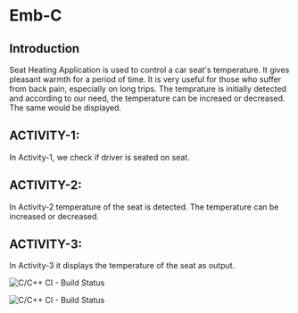 # Emb-C

## Introduction
Seat Heating Application is used to control a car seat's temperature. It gives pleasant warmth for a period of time. It is very useful for those who suffer from back pain, especially on long trips. The temprature is initially detected and according to our need, the temperature can be increaed or decreased. The same would be displayed.

## ACTIVITY-1:

In Activity-1, we check if driver is seated on seat.

## ACTIVITY-2:

In Activity-2 temperature of the seat is detected. The temperature can be increased or decreased.

## ACTIVITY-3:

In Activity-3 it displays the temperature of the seat as output.


![C/C++ CI - Build Status](https://www.code-inspector.com/project/28888/score/svg)


![C/C++ CI - Build Status](https://www.code-inspector.com/project/28888/status/svg)
